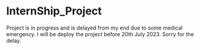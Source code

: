 # InternShip_Project
Project is in progress and is delayed from my end due to some medical emergency.
I will be deploy the project before 20th July 2023.
Sorry for the delay.

